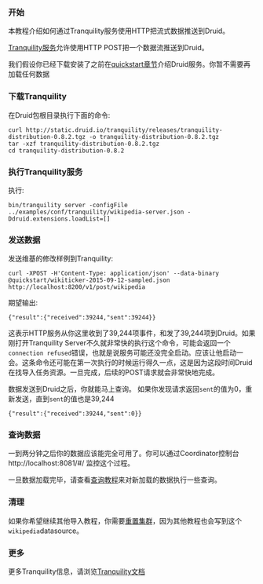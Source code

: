 ### 开始

本教程介绍如何通过Tranquility服务使用HTTP把流式数据推送到Druid。

[Tranquility服务](https://github.com/druid-io/tranquility/blob/master/docs/server.md)允许使用HTTP POST把一个数据流推送到Druid。

我们假设你已经下载安装了之前在[quickstart章节](#!/tutorials)介绍Druid服务。你暂不需要再加载任何数据

### 下载Tranquility
在Druid包根目录执行下面的命令:
```
curl http://static.druid.io/tranquility/releases/tranquility-distribution-0.8.2.tgz -o tranquility-distribution-0.8.2.tgz
tar -xzf tranquility-distribution-0.8.2.tgz
cd tranquility-distribution-0.8.2
```

### 执行Tranquility服务
执行:
```
bin/tranquility server -configFile ../examples/conf/tranquility/wikipedia-server.json -Ddruid.extensions.loadList=[]
```

### 发送数据
发送维基的修改样例到Tranquility:
```
curl -XPOST -H'Content-Type: application/json' --data-binary @quickstart/wikiticker-2015-09-12-sampled.json http://localhost:8200/v1/post/wikipedia
```
期望输出:
```
{"result":{"received":39244,"sent":39244}}
```
这表示HTTP服务从你这里收到了39,244项事件，和发了39,244项到Druid。如果刚打开Tranquility Server不久就非常快的执行这个命令，可能会返回一个`connection refused`错误，也就是说服务可能还没完全启动。应该让他启动一会。这条命令还可能在第一次执行的时候运行得久一点，这是因为这段时间Druid在找导入任务资源。一旦完成，后续的POST请求就会非常快地完成。

数据发送到Druid之后，你就能马上查询。
如果你发现请求返回`sent`的值为0，重新发送，直到`sent`的值也是39,244
```
{"result":{"received":39244,"sent":0}}
```

### 查询数据
一到两分钟之后你的数据应该能完全可用了。你可以通过Coordinator控制台http://localhost:8081/#/ 监控这个过程。

一旦数据加载完毕，请查看[查询教程](#!/tutorials/tutorial-query)来对新加载的数据执行一些查询。

### 清理
如果你希望继续其他导入教程，你需要[重置集群](#!/tutorials#resetting-cluster-state)，因为其他教程也会写到这个`wikipedia`datasource。

### 更多
更多Tranquility信息，请浏览[Tranquility文档](/TODO)


